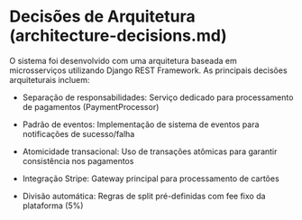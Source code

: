 # Decisões de Arquitetura (architecture-decisions.md)

O sistema foi desenvolvido com uma arquitetura baseada em microsserviços utilizando Django REST Framework. As principais decisões arquiteturais incluem:

* Separação de responsabilidades: Serviço dedicado para processamento de pagamentos (PaymentProcessor)

* Padrão de eventos: Implementação de sistema de eventos para notificações de sucesso/falha

* Atomicidade transacional: Uso de transações atômicas para garantir consistência nos pagamentos

* Integração Stripe: Gateway principal para processamento de cartões

* Divisão automática: Regras de split pré-definidas com fee fixo da plataforma (5%)